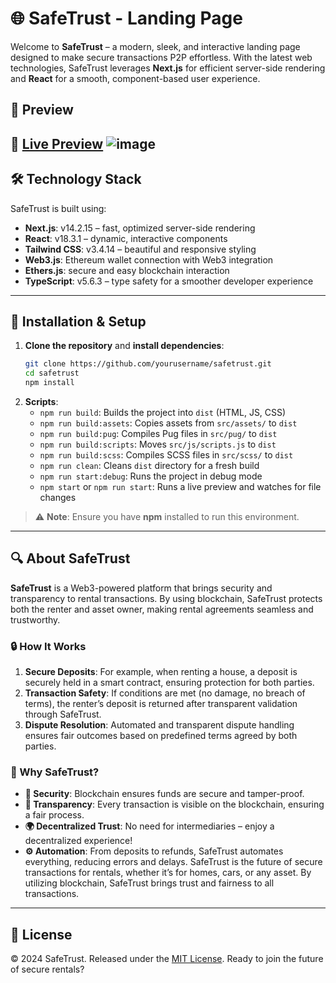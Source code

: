 # 🌐 SafeTrust - Landing Page
Welcome to **SafeTrust** – a modern, sleek, and interactive landing page designed to make secure transactions P2P effortless. With the latest web technologies, SafeTrust leverages **Next.js** for efficient server-side rendering and **React** for a smooth, component-based user experience.

## 👀 Preview
🚀 **[Live Preview](https://safetrust-landing.vercel.app/)** 
![image](https://github.com/user-attachments/assets/a1816f13-48ad-49d0-9af6-559b4a949c9b)
---
## 🛠️ Technology Stack
SafeTrust is built using:
- **Next.js**: v14.2.15 – fast, optimized server-side rendering
- **React**: v18.3.1 – dynamic, interactive components
- **Tailwind CSS**: v3.4.14 – beautiful and responsive styling
- **Web3.js**: Ethereum wallet connection with Web3 integration
- **Ethers.js**: secure and easy blockchain interaction
- **TypeScript**: v5.6.3 – type safety for a smoother developer experience
---
## 🚀 Installation & Setup
1. **Clone the repository** and **install dependencies**:
   ```bash
   git clone https://github.com/yourusername/safetrust.git
   cd safetrust
   npm install
   ```
2. **Scripts**:
   - `npm run build`: Builds the project into `dist` (HTML, JS, CSS)
   - `npm run build:assets`: Copies assets from `src/assets/` to `dist`
   - `npm run build:pug`: Compiles Pug files in `src/pug/` to `dist`
   - `npm run build:scripts`: Moves `src/js/scripts.js` to `dist`
   - `npm run build:scss`: Compiles SCSS files in `src/scss/` to `dist`
   - `npm run clean`: Cleans `dist` directory for a fresh build
   - `npm run start:debug`: Runs the project in debug mode
   - `npm start` or `npm run start`: Runs a live preview and watches for file changes
> ⚠️ **Note**: Ensure you have **npm** installed to run this environment.
---

## 🔍 About SafeTrust

**SafeTrust** is a Web3-powered platform that brings security and transparency to rental transactions. By using blockchain, SafeTrust protects both the renter and asset owner, making rental agreements seamless and trustworthy.
### 🔒 How It Works

1. **Secure Deposits**: For example, when renting a house, a deposit is securely held in a smart contract, ensuring protection for both parties.
2. **Transaction Safety**: If conditions are met (no damage, no breach of terms), the renter’s deposit is returned after transparent validation through SafeTrust.
3. **Dispute Resolution**: Automated and transparent dispute handling ensures fair outcomes based on predefined terms agreed by both parties.

### 🌟 Why SafeTrust?

- **🔐 Security**: Blockchain ensures funds are secure and tamper-proof.
- **🌈 Transparency**: Every transaction is visible on the blockchain, ensuring a fair process.
- **🌍 Decentralized Trust**: No need for intermediaries – enjoy a decentralized experience!
- **⚙️ Automation**: From deposits to refunds, SafeTrust automates everything, reducing errors and delays.
SafeTrust is the future of secure transactions for rentals, whether it’s for homes, cars, or any asset. By utilizing blockchain, SafeTrust brings trust and fairness to all transactions.
---
## 📜 License
© 2024 SafeTrust. Released under the [MIT License](https://github.com/safetrustcr).
Ready to join the future of secure rentals?
